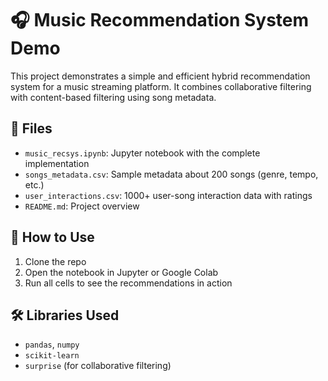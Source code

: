 
# 🎧 Music Recommendation System Demo

This project demonstrates a simple and efficient hybrid recommendation system for a music streaming platform. It combines collaborative filtering with content-based filtering using song metadata.

## 📁 Files

- `music_recsys.ipynb`: Jupyter notebook with the complete implementation
- `songs_metadata.csv`: Sample metadata about 200 songs (genre, tempo, etc.)
- `user_interactions.csv`: 1000+ user-song interaction data with ratings
- `README.md`: Project overview

## 🚀 How to Use

1. Clone the repo
2. Open the notebook in Jupyter or Google Colab
3. Run all cells to see the recommendations in action

## 🛠 Libraries Used

- `pandas`, `numpy`
- `scikit-learn`
- `surprise` (for collaborative filtering)

